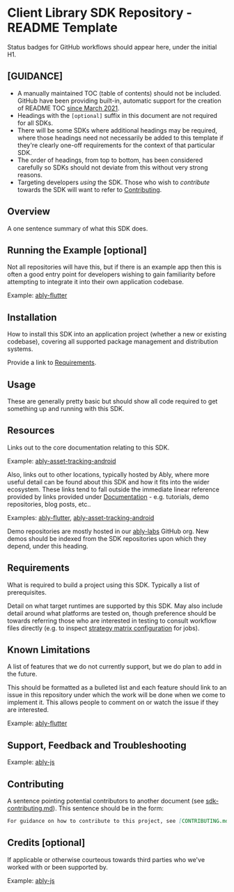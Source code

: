 # Client Library SDK Repository - README Template

Status badges for GitHub workflows should appear here, under the initial H1.

## [GUIDANCE]

- A manually maintained TOC (table of contents) should not be included. GitHub have been providing built-in, automatic support for the creation of README TOC [since March 2021](https://twitter.com/github/status/1376636651963842562?lang=en).
- Headings with the `[optional]` suffix in this document are not required for all SDKs.
- There will be some SDKs where additional headings may be required, where those headings need not necessarily be added to this template if they're clearly one-off requirements for the context of that particular SDK.
- The order of headings, from top to bottom, has been considered carefully so SDKs should not deviate from this without very strong reasons.
- Targeting developers _using_ the SDK. Those who wish to _contribute_ towards the SDK will want to refer to [Contributing](#contributing).

## Overview

A one sentence summary of what this SDK does.

## Running the Example [optional]

Not all repositories will have this, but if there is an example app then this is often a good entry point for developers wishing to gain familiarity before attempting to integrate it into their own application codebase.

Example:
[ably-flutter](https://github.com/ably/ably-flutter#running-the-example)

## Installation

How to install this SDK into an application project (whether a new or existing codebase), covering all supported package management and distribution systems.

Provide a link to [Requirements](#requirements).

## Usage

These are generally pretty basic but should show all code required to get something up and running with this SDK.

## Resources

Links out to the core documentation relating to this SDK.

Example:
[ably-asset-tracking-android](https://github.com/ably/ably-asset-tracking-android/blob/main/README.md#documentation)

Also, links out to other locations, typically hosted by Ably, where more useful detail can be found about this SDK and how it fits into the wider ecosystem. These links tend to fall outside the immediate linear reference provided by links provided under [Documentation](#documentation) - e.g. tutorials, demo repositories, blog posts, etc..

Examples:
[ably-flutter](https://github.com/ably/ably-flutter#resources),
[ably-asset-tracking-android](https://github.com/ably/ably-asset-tracking-android/blob/main/README.md#useful-resources)

Demo repositories are mostly hosted in our [ably-labs](https://github.com/ably-labs) GitHub org.
New demos should be indexed from the SDK repositories upon which they depend, under this heading.

## Requirements

What is required to build a project using this SDK. Typically a list of prerequisites.

Detail on what target runtimes are supported by this SDK. May also include detail around what platforms are tested on, though preference should be towards referring those who are interested in testing to consult workflow files directly (e.g. to inspect [strategy matrix configuration](https://docs.github.com/en/actions/reference/workflow-syntax-for-github-actions#jobsjob_idstrategymatrix) for jobs).

## Known Limitations

A list of features that we do not currently support, but we do plan to add in the future.

This should be formatted as a bulleted list and each feature should link to an issue in this repository under which the work will be done when we come to implement it. This allows people to comment on or watch the issue if they are interested.

Example:
[ably-flutter](https://github.com/ably/ably-flutter#known-limitations)

## Support, Feedback and Troubleshooting

Example:
[ably-js](https://github.com/ably/ably-js#support-feedback-and-troubleshooting)

## Contributing

A sentence pointing potential contributors to another document (see [sdk-contributing.md](sdk-contributing.md)). This sentence should be in the form:

```md
For guidance on how to contribute to this project, see [CONTRIBUTING.md](CONTRIBUTING.md).
```

## Credits [optional]

If applicable or otherwise courteous towards third parties who we've worked with or been supported by.

Example:
[ably-js](https://github.com/ably/ably-js#credits)
